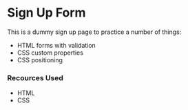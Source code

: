 # Sign Up Form

This is a dummy sign up page to practice a number of things:

- HTML forms with validation
- CSS custom properties
- CSS positioning

### Recources Used

- HTML
- CSS
